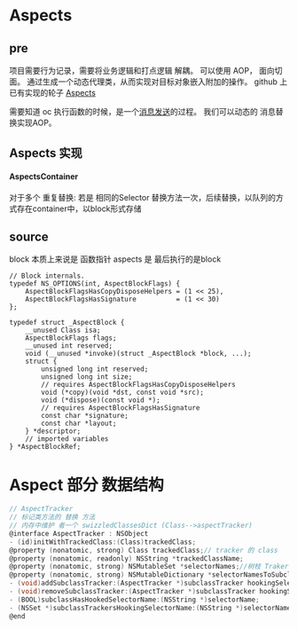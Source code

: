 # Aspects

## pre

项目需要行为记录，需要将业务逻辑和打点逻辑 解耦。
可以使用 AOP， 面向切面。
通过生成一个动态代理类，从而实现对目标对象嵌入附加的操作。
github 上已有实现的轮子 [Aspects](https://github.com/steipete/Aspects)

需要知道 oc 执行函数的时候，是一个[消息发送](../../iOS/消息转发.md)的过程。 我们可以动态的 消息替换实现AOP。

## Aspects 实现

#### AspectsContainer

对于多个 重复替换:
若是 相同的Selector 替换方法一次，后续替换，以队列的方式存在container中，以block形式存储




## source

block 本质上来说是 函数指针
aspects 是 最后执行的是block
```objc
// Block internals.
typedef NS_OPTIONS(int, AspectBlockFlags) {
	AspectBlockFlagsHasCopyDisposeHelpers = (1 << 25),
	AspectBlockFlagsHasSignature          = (1 << 30)
};

typedef struct _AspectBlock {
	__unused Class isa;
	AspectBlockFlags flags;
	__unused int reserved;
	void (__unused *invoke)(struct _AspectBlock *block, ...);
	struct {
		unsigned long int reserved;
		unsigned long int size;
		// requires AspectBlockFlagsHasCopyDisposeHelpers
		void (*copy)(void *dst, const void *src);
		void (*dispose)(const void *);
		// requires AspectBlockFlagsHasSignature
        const char *signature;
		const char *layout;
	} *descriptor;
	// imported variables
} *AspectBlockRef;
```


# Aspect 部分 数据结构
```c
// AspectTracker
// 标记类方法的 替换 方法
// 内存中维护 者一个 swizzledClassesDict (Class-->aspectTracker)
@interface AspectTracker : NSObject
- (id)initWithTrackedClass:(Class)trackedClass;
@property (nonatomic, strong) Class trackedClass;// tracker 的 class
@property (nonatomic, readonly) NSString *trackedClassName; 
@property (nonatomic, strong) NSMutableSet *selectorNames;//树枝 Traker有SEL
@property (nonatomic, strong) NSMutableDictionary *selectorNamesToSubclassTrackers; // 非树枝 包含子类的Tracker
- (void)addSubclassTracker:(AspectTracker *)subclassTracker hookingSelectorName:(NSString *)selectorName;
- (void)removeSubclassTracker:(AspectTracker *)subclassTracker hookingSelectorName:(NSString *)selectorName;
- (BOOL)subclassHasHookedSelectorName:(NSString *)selectorName;
- (NSSet *)subclassTrackersHookingSelectorName:(NSString *)selectorName;
@end

```